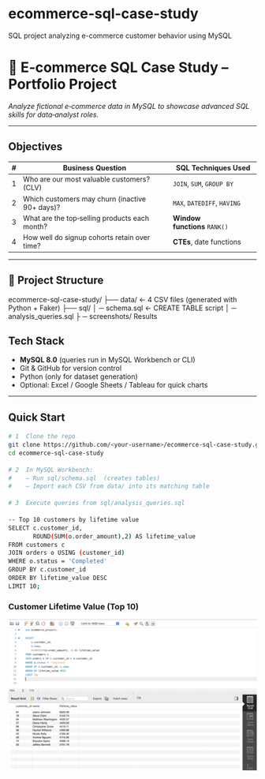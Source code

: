 # ecommerce-sql-case-study
SQL project analyzing e-commerce customer behavior using MySQL
# 🛒 E‑commerce SQL Case Study – Portfolio Project

*Analyze fictional e‑commerce data in MySQL to showcase advanced SQL skills for data‑analyst roles.*

---

##  Objectives

| # | Business Question | SQL Techniques Used |
|---|-------------------|---------------------|
| 1 | Who are our most valuable customers? (CLV) | `JOIN`, `SUM`, `GROUP BY` |
| 2 | Which customers may churn (inactive 90+ days)? | `MAX`, `DATEDIFF`, `HAVING` |
| 3 | What are the top‑selling products each month? | **Window functions** `RANK()` |
| 4 | How well do signup cohorts retain over time? | **CTEs**, date functions |

---

## 📂 Project Structure
ecommerce-sql-case-study/ ├── data/ ← 4 CSV files (generated with Python + Faker) ├── sql/ │  ─ schema.sql ← CREATE TABLE script │ ─ analysis_queries.sql ├ ─ screenshots/  Results


##  Tech Stack

- **MySQL 8.0** (queries run in MySQL Workbench or CLI)
- Git & GitHub for version control
- Python (only for dataset generation)
- Optional: Excel / Google Sheets / Tableau for quick charts

---

##  Quick Start

```bash
# 1  Clone the repo
git clone https://github.com/<your-username>/ecommerce-sql-case-study.git
cd ecommerce-sql-case-study

# 2  In MySQL Workbench:
#    – Run sql/schema.sql  (creates tables)
#    – Import each CSV from data/ into its matching table

# 3  Execute queries from sql/analysis_queries.sql

-- Top 10 customers by lifetime value
SELECT c.customer_id,
       ROUND(SUM(o.order_amount),2) AS lifetime_value
FROM customers c
JOIN orders o USING (customer_id)
WHERE o.status = 'Completed'
GROUP BY c.customer_id
ORDER BY lifetime_value DESC
LIMIT 10;
```

### Customer Lifetime Value (Top 10)

![CLV Result](screenshots/CLV_result.png)
